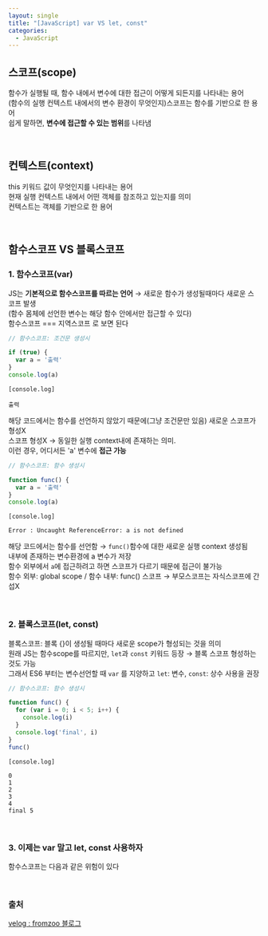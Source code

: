 ```yaml
---
layout: single
title: "[JavaScript] var VS let, const"
categories:
  - JavaScript
---
```


## 스코프(scope)

함수가 실행될 때, 함수 내에서 변수에 대한 접근이 어떻게 되든지를 나타내는 용어<br>
(함수의 실행 컨텍스트 내에서의 변수 환경이 무엇인지)스코프는 함수를 기반으로 한 용어<br>
쉽게 말하면, **변수에 접근할 수 있는 범위**를 나타냄<br>

<br>

## 컨텍스트(context)

this 키워드 값이 무엇인지를 나타내는 용어<br>
현재 실행 컨텍스트 내에서 어떤 객체를 참조하고 있는지를 의미<br>
컨텍스트는 객체를 기반으로 한 용어<br>


<br>

## 함수스코프 VS 블록스코프

### 1. 함수스코프(var)

JS는 **기본적으로 함수스코프를 따르는 언어** → 새로운 함수가 생성될때마다 새로운 스코프 발생<br>
(함수 몸체에 선언한 변수는 해당 함수 안에서만 접근할 수 있다)<br>
함수스코프 === 지역스코프 로 보면 된다<br>

```javascript
// 함수스코프: 조건문 생성시

if (true) {
  var a = '출력'
}
console.log(a)   
```

```
[console.log]

출력
```

해당 코드에서는 함수를 선언하지 않았기 때문에(그냥 조건문만 있음) 새로운 스코프가 형성X<br>
스코프 형성X → 동일한 실행 context내에 존재하는 의미.<br>
이런 경우, 어디서든 'a' 변수에 **접근 가능**<br>


```javascript
// 함수스코프: 함수 생성시

function func() {
  var a = '출력'
}
console.log(a)
```

```
[console.log]

Error : Uncaught ReferenceError: a is not defined
```

해당 코드에서는 함수를 선언함 → `func()`함수에 대한 새로운 실행 context 생성됨<br>
내부에 존재하는 변수환경에 a 변수가 저장<br>
함수 외부에서 `a`에 접근하려고 하면 스코프가 다르기 때문에 접근이 불가능<br>
함수 외부: global scope / 함수 내부: func() 스코프 → 부모스코프는 자식스코프에 간섭X<br>

<br>

### 2. 블록스코프(let, const)

블록스코프: 블록 {}이 생성될 때마다 새로운 scope가 형성되는 것을 의미<br>
원래 JS는 함수scope를 따르지만, `let`과 `const` 키워드 등장 → 블록 스코프 형성하는 것도 가능<br>
그래서 ES6 부터는 변수선언할 때 `var` 를 지양하고 `let`: 변수, `const`: 상수 사용을 권장<br>

```javascript
// 함수스코프: 함수 생성시

function func() {
  for (var i = 0; i < 5; i++) {
    console.log(i)
  }
  console.log('final', i)
}
func()
```

```
[console.log]

0
1
2
3
4
final 5
```

<br>

### 3. 이제는 var 말고 let, const 사용하자 

함수스코프는 다음과 같은 위험이 있다<br>

<br>

### 출처

[velog : fromzoo 블로그](https://velog.io/@fromzoo/%ED%95%A8%EC%88%98%EC%8A%A4%EC%BD%94%ED%94%84-vs-%EB%B8%94%EB%A1%9D%EC%8A%A4%EC%BD%94%ED%94%84)